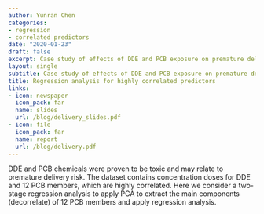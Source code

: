 ```yaml
---
author: Yunran Chen
categories:
- regression
- correlated predictors
date: "2020-01-23"
draft: false
excerpt: Case study of effects of DDE and PCB exposure on premature delivery
layout: single
subtitle: Case study of effects of DDE and PCB exposure on premature delivery
title: Regression analysis for highly correlated predictors 
links:
- icon: newspaper
  icon_pack: far
  name: slides
  url: /blog/delivery_slides.pdf
- icon: file
  icon_pack: far
  name: report
  url: /blog/delivery.pdf
---
```


DDE and PCB chemicals were proven to be toxic and may relate to premature delivery risk. The dataset contains concentration doses for DDE and 12 PCB members, which are highly correlated. Here we consider a two-stage regression analysis to apply PCA to extract the main components (decorrelate) of 12 PCB members and apply regression analysis.
